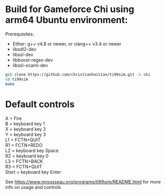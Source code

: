 # Build for Gameforce Chi using arm64 Ubuntu environment:

Prerequisites:
 - Either: g++ v4.8 or newer, or clang++ v3.4 or newer
 - libsdl2-dev
 - libssl-dev
 - libboost-regex-dev
 - libssl-ocaml-dev

```bash
git clone https://github.com/christianhaitian/ti99sim.git -b chi
cd ti99sim
make 
```

# Default controls
A = Fire \
B = keyboard key 1 \
X = keyboard key 2 \
Y = keyboard key 3 \
L1 = FCTN+QUIT \
R1 = FCTN+REDO \
L2 = keyboard key Space \
R2 = keyboard key 0 \
L3 = FCTN+BACK \
R3 = FCTN+QUIT \
Start = keyboard key Enter

See https://www.mrousseau.org/programs/ti99sim/README.html for more info on usage and controls
